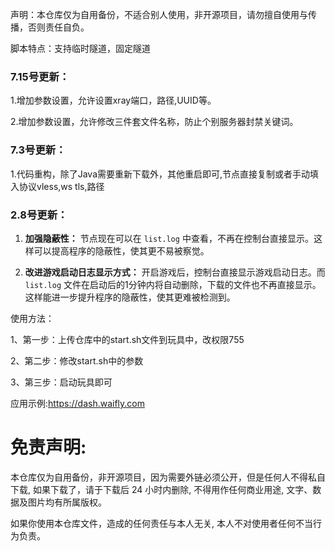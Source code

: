 声明：本仓库仅为自用备份，不适合别人使用，非开源项目，请勿擅自使用与传播，否则责任自负。

脚本特点：支持临时隧道，固定隧道

### 7.15号更新：

1.增加参数设置，允许设置xray端口，路径,UUID等。

2.增加参数设置，允许修改三件套文件名称，防止个别服务器封禁关键词。

### 7.3号更新：

1.代码重构，除了Java需要重新下载外，其他重启即可,节点直接复制或者手动填入协议vless,ws tls,路径

### 2.8号更新：

1. **加强隐蔽性：** 节点现在可以在 `list.log` 中查看，不再在控制台直接显示。这样可以提高程序的隐蔽性，使其更不易被察觉。

2. **改进游戏启动日志显示方式：** 开启游戏后，控制台直接显示游戏启动日志。而 `list.log` 文件在启动后的1分钟内将自动删除，下载的文件也不再直接显示。这样能进一步提升程序的隐蔽性，使其更难被检测到。


使用方法：

1、第一步：上传仓库中的start.sh文件到玩具中，改权限755

2、第二步：修改start.sh中的参数

3、第三步：启动玩具即可

应用示例:https://dash.waifly.com


# 免责声明:

本仓库仅为自用备份，非开源项目，因为需要外链必须公开，但是任何人不得私自下载, 如果下载了，请于下载后 24 小时内删除, 不得用作任何商业用途, 文字、数据及图片均有所属版权。 

如果你使用本仓库文件，造成的任何责任与本人无关, 本人不对使用者任何不当行为负责。
